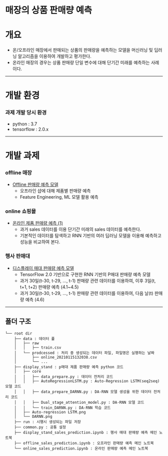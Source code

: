 # 매장의 상품 판매량 예측

# 개요
- 온/오프라인 매장에서 판매되는 상품의 판매량을 예측하는 모델을 머신러닝 및 딥러닝 알고리즘을 이용하여 개발하고 평가한다.
- 온라인 매장의 경우는 상품 판매량 단일 변수에 대해 단기간 미래를 예측하는 사례이다.

---
# 개발 환경
### 과제 개발 당시 환경
- python : 3.7
- tensorflow : 2.0.x

---
# 개발 과제

### offline 매장

* [Offline 판매량 예측 모델](./offline_sales_prediction.ipynb)
  * 오프라인 샵에 대해 제품별 판매량 예측
  * Feature Engineering, ML 모델 활용 예측

### online 쇼핑몰

* [온라인 제품 판매량 예측 (1)](./online_sales_prediction.ipynb)
  * 과거 sales 데이터를 이용 단기간 미래의 sales 데이터를 예측한다.
  * 기본적인 데이터를 탐색하고 RNN 기반의 여러 딥러닝 모델을 이용해 예측하고 성능을 비교하여 본다.

### 행사 판매대

* [디스플레이 매대 판매량 예측 모델](./display_stand_sales_prediction.ipynb)
  * TensorFlow 2.0 기반으로 구현한 RNN 기반의 P매대 판매량 예측 모델
  * 과거 30일(t-30, t-29, ..., t-1) 판매량 관련 데이터를 이용하여, 이후 3일(t, t+1, t+2) 판매량 예측 (4.1~4.5)
  * 과거 30일(t-30, t-29, ..., t-1) 판매량 관련 데이터를 이용하여, 다음 날(t) 판매량 예측 (4.6)
---
## 폴더 구조

```
└── root dir
    ├── data : 데이터 풀
    │   ├── raw
    │   │   ├── train.csv
    │   └── prodcessed : 처리 중 생성되는 데이터 파일, 파일명은 실행하는 날짜
    │       ├── online_20210115132038.csv
    │       └── ...
    ├── display_stand : p매대 제품 판매량 예측 python 코드
    │   ├── core
    │   │   ├── data_prepare.py : 데이터 전처리 코드
    │   │   ├── AutoRegressionLSTM.py : Auto-Regression LSTM(seq2seq) 모델 코드
    │   │   ├── data_prepare_DARNN.py : DA-RNN 모델 생성을 위한 데이터 전처리 코드
    │   │   ├── Dual_stage_attention_model.py : DA-RNN 모델 코드
    │   │   └── train_DARNN.py : DA-RNN 학습 코드
    │   ├── Auto-regression LSTM.png
    │   └── DARNN.png
    ├── run : 시행시 생성되는 파일 저장
    ├── common.py : 공통 설정
    ├── display_stand_sales_prediction.ipynb : 행사 매대 판매량 예측 메인 노트북
    ├── offline_sales_prediction.ipynb : 오프라인 판매량 예측 메인 노트북
    └── online_sales_prediction.ipynb : 온라인 판매량 예측 메인 노트북
 ```
